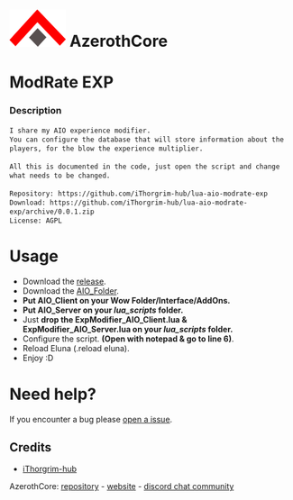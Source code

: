 # ![logo](https://raw.githubusercontent.com/azerothcore/azerothcore.github.io/master/images/logo-github.png) AzerothCore

# ModRate EXP

### Description

	I share my AIO experience modifier.
	You can configure the database that will store information about the players, for the blow the experience multiplier.

	All this is documented in the code, just open the script and change what needs to be changed.

    Repository: https://github.com/iThorgrim-hub/lua-aio-modrate-exp
    Download: https://github.com/iThorgrim-hub/lua-aio-modrate-exp/archive/0.0.1.zip
    License: AGPL


# Usage

- Download the [release](https://github.com/azerothcore/lua-aio-modrate-exp/releases).
- Download the [AIO_Folder](https://github.com/Rochet2/AIO).
- **Put AIO_Client on your Wow Folder/Interface/AddOns.**
- **Put AIO_Server on your *lua_scripts* folder.**
- Just **drop the ExpModifier_AIO_Client.lua & ExpModifier_AIO_Server.lua on your *lua_scripts* folder.**
- Configure the script. **(Open with notepad & go to line 6)**.
- Reload Eluna (.reload eluna).
- Enjoy :D

# Need help?

If you encounter a bug please [open a issue](https://github.com/azerothcore/lua-aio-modrate-exp/issues/new).
     

## Credits

* [iThorgrim-hub](https://github.com/iThorgrim-hub)

AzerothCore: [repository](https://github.com/azerothcore) - [website](http://azerothcore.org/) - [discord chat community](https://discord.gg/PaqQRkd)
